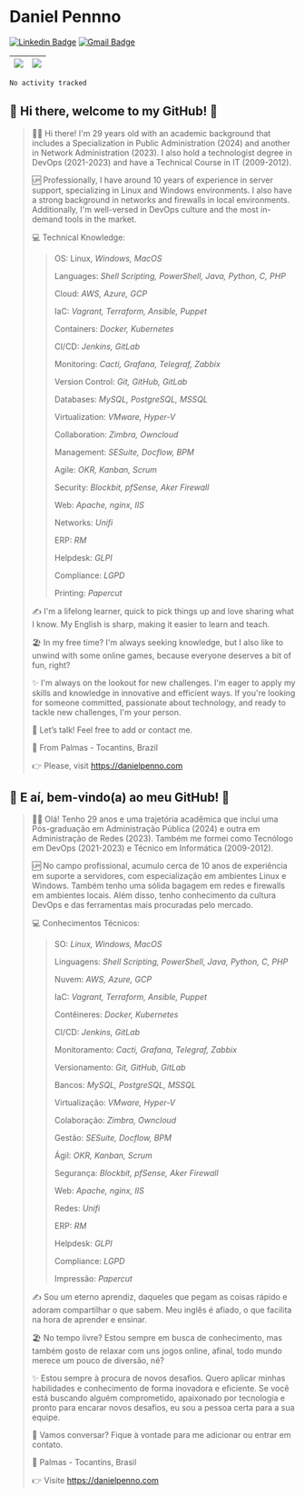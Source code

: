 # Daniel Pennno

[![Linkedin Badge](https://img.shields.io/badge/-LinkedIn-blue?style=for-the-badge&logo=Linkedin&logoColor=white&link=https://www.linkedin.com/in/danielpenno/)](https://www.linkedin.com/in/danielpenno/)
[![Gmail Badge](https://img.shields.io/badge/-Gmail-c14438?style=for-the-badge&logo=Gmail&logoColor=white&link=mailto:contato@danielpenno.com)](mailto:contato@danielpenno.com)

| <a href="https://github.com/danielpenno"><img align="center" src="https://github-readme-stats.vercel.app/api?username=danielpenno" /></a> | <a href="https://github.com/danielpenno"><img align="center" src="https://github-readme-stats.vercel.app/api/top-langs/?username=danielpenno&layout=compact" /></a> |
| ------------- | ------------- |

<!--START_SECTION:waka-->

```txt
No activity tracked
```

<!--END_SECTION:waka-->

## 👋 Hi there, welcome to my GitHub! 🚀

> 🖖🏾 Hi there! I'm 29 years old with an academic background that includes a Specialization in Public Administration (2024) and another in Network Administration (2023). I also hold a technologist degree in DevOps (2021-2023) and have a Technical Course in IT (2009-2012).
> 
> 🆙 Professionally, I have around 10 years of experience in server support, specializing in Linux and Windows environments. I also have a strong background in networks and firewalls in local environments. Additionally, I'm well-versed in DevOps culture and the most in-demand tools in the market.
> 
> 💻 Technical Knowledge:
> > 
> > OS: Linux, *Windows, MacOS*
> >
> > Languages: *Shell Scripting, PowerShell, Java, Python, C, PHP*
> > 
> > Cloud: *AWS, Azure, GCP*
> > 
> > IaC: *Vagrant, Terraform, Ansible, Puppet*
> >
> > Containers: *Docker, Kubernetes*
> > 
> > CI/CD: *Jenkins, GitLab*
> > 
> > Monitoring: *Cacti, Grafana, Telegraf, Zabbix*
> > 
> > Version Control: *Git, GitHub, GitLab*
> > 
> > Databases: *MySQL, PostgreSQL, MSSQL*
> > 
> > Virtualization: *VMware, Hyper-V*
> > 
> > Collaboration: *Zimbra, Owncloud*
> > 
> > Management: *SESuite, Docflow, BPM*
> > 
> > Agile: *OKR, Kanban, Scrum*
> > 
> > Security: *Blockbit, pfSense, Aker Firewall*
> > 
> > Web: *Apache, nginx, IIS*
> > 
> > Networks: *Unifi*
> > 
> > ERP: *RM*
> > 
> > Helpdesk: *GLPI*
> > 
> > Compliance: *LGPD*
> > 
> > Printing: *Papercut*
> 
> ✍️ I'm a lifelong learner, quick to pick things up and love sharing what I know. My English is sharp, making it easier to learn and teach.
> 
> 🏖 In my free time? I'm always seeking knowledge, but I also like to unwind with some online games, because everyone deserves a bit of fun, right?
>
> ✨ I'm always on the lookout for new challenges. I'm eager to apply my skills and knowledge in innovative and efficient ways. If you're looking for someone committed, passionate about technology, and ready to tackle new challenges, I'm your person.
>
> 📧 Let’s talk! Feel free to add or contact me.
> 
> 📌 From Palmas - Tocantins, Brazil
> 
> 👉 Please, visit https://danielpenno.com
> 

## 👋 E aí, bem-vindo(a) ao meu GitHub! 🚀

> 🖖🏾 Olá! Tenho 29 anos e uma trajetória acadêmica que inclui uma Pós-graduação em Administração Pública (2024) e outra em Administração de Redes (2023). Também me formei como Tecnólogo em DevOps (2021-2023) e Técnico em Informática (2009-2012).
> 
> 🆙 No campo profissional, acumulo cerca de 10 anos de experiência em suporte a servidores, com especialização em ambientes Linux e Windows. Também tenho uma sólida bagagem em redes e firewalls em ambientes locais. Além disso, tenho conhecimento da cultura DevOps e das ferramentas mais procuradas pelo mercado.
> 
> 💻 Conhecimentos Técnicos:
> > 
> > SO: *Linux, Windows, MacOS*
> > 
> > Linguagens: *Shell Scripting, PowerShell, Java, Python, C, PHP*
> > 
> > Nuvem: *AWS, Azure, GCP*
> > 
> > IaC: *Vagrant, Terraform, Ansible, Puppet*
> > 
> > Contêineres: *Docker, Kubernetes*
> > 
> > CI/CD: *Jenkins, GitLab*
> > 
> > Monitoramento: *Cacti, Grafana, Telegraf, Zabbix*
> > 
> > Versionamento: *Git, GitHub, GitLab*
> > 
> > Bancos: *MySQL, PostgreSQL, MSSQL*
> > 
> > Virtualização: *VMware, Hyper-V*
> > 
> > Colaboração: *Zimbra, Owncloud*
> > 
> > Gestão: *SESuite, Docflow, BPM*
> > 
> > Ágil: *OKR, Kanban, Scrum*
> >
> > Segurança: *Blockbit, pfSense, Aker Firewall*
> >
> > Web: *Apache, nginx, IIS*
> > 
> > Redes: *Unifi*
> >
> > ERP: *RM*
> > 
> > Helpdesk: *GLPI*
> > 
> > Compliance: *LGPD*
> > 
> > Impressão: *Papercut*
> 
> ✍️ Sou um eterno aprendiz, daqueles que pegam as coisas rápido e adoram compartilhar o que sabem. Meu inglês é afiado, o que facilita na hora de aprender e ensinar.
> 
> 🏖 No tempo livre? Estou sempre em busca de conhecimento, mas também gosto de relaxar com uns jogos online, afinal, todo mundo merece um pouco de diversão, né?
> 
> ✨ Estou sempre à procura de novos desafios. Quero aplicar minhas habilidades e conhecimento de forma inovadora e eficiente. Se você está buscando alguém comprometido, apaixonado por tecnologia e pronto para encarar novos desafios, eu sou a pessoa certa para a sua equipe.
> 
> 📧 Vamos conversar? Fique à vontade para me adicionar ou entrar em contato.
> 
> 📌 Palmas - Tocantins, Brasil
> 
> 👉 Visite https://danielpenno.com

